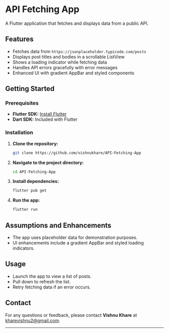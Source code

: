 # API Fetching App

A Flutter application that fetches and displays data from a public API.

## Features

- Fetches data from `https://jsonplaceholder.typicode.com/posts`
- Displays post titles and bodies in a scrollable ListView
- Shows a loading indicator while fetching data
- Handles API errors gracefully with error messages
- Enhanced UI with gradient AppBar and styled components

## Getting Started

### Prerequisites

- **Flutter SDK:** [Install Flutter](https://flutter.dev/docs/get-started/install)
- **Dart SDK:** Included with Flutter

### Installation

1. **Clone the repository:**
   ```bash
   git clone https://github.com/vishnukhare/API-Fetching-App
   ```
2. **Navigate to the project directory:**
   ```bash
   cd API-Fetching-App
   ```
3. **Install dependencies:**
   ```bash
   flutter pub get
   ```
4. **Run the app:**
   ```bash
   flutter run
   ```

## Assumptions and Enhancements

- The app uses placeholder data for demonstration purposes.
- UI enhancements include a gradient AppBar and styled loading indicators.

## Usage

- Launch the app to view a list of posts.
- Pull down to refresh the list.
- Retry fetching data if an error occurs.

## Contact

For any questions or feedback, please contact **Vishnu Khare** at [kharevishnu2@gmail.com](mailto:kharevishnu2@gmail.com).

---
```
